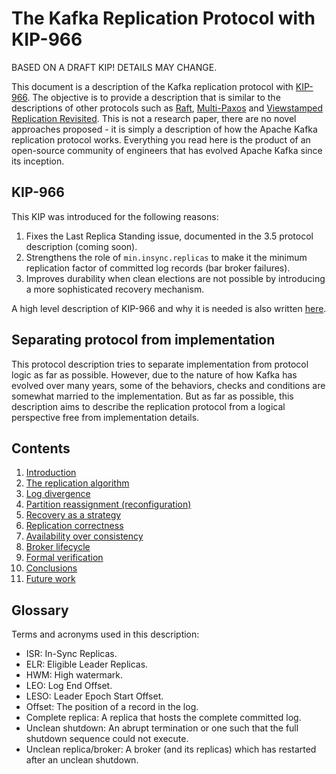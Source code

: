 # The Kafka Replication Protocol with KIP-966

BASED ON A DRAFT KIP! DETAILS MAY CHANGE.

This document is a description of the Kafka replication protocol with [KIP-966](https://cwiki.apache.org/confluence/display/KAFKA/KIP-966%3A+Eligible+Leader+Replicas). The objective is to provide a description that is similar to the descriptions of other protocols such as [Raft](https://raft.github.io/raft.pdf), [Multi-Paxos](https://dada.cs.washington.edu/research/tr/2009/09/UW-CSE-09-09-02.PDF) and [Viewstamped Replication Revisited](https://pmg.csail.mit.edu/papers/vr-revisited.pdf). This is not a research paper, there are no novel approaches proposed - it is simply a description of how the Apache Kafka replication protocol works. Everything you read here is the product of an open-source community of engineers that has evolved Apache Kafka since its inception.

## KIP-966

This KIP was introduced for the following reasons:

1. Fixes the Last Replica Standing issue, documented in the 3.5 protocol description (coming soon).
2. Strengthens the role of `min.insync.replicas` to make it the minimum replication factor of committed log records (bar broker failures).
3. Improves durability when clean elections are not possible by introducing a more sophisticated recovery mechanism.

A high level description of KIP-966 and why it is needed is also written [here](https://jack-vanlightly.com/blog/2023/8/17/kafka-kip-966-fixing-the-last-replica-standing-issue).

## Separating protocol from implementation

This protocol description tries to separate implementation from protocol logic as far as possible. However, due to the nature of how Kafka has evolved over many years, some of the behaviors, checks and conditions are somewhat married to the implementation. But as far as possible, this description aims to describe the replication protocol from a logical perspective free from implementation details.

## Contents

1. [Introduction](1_introduction.md)
2. [The replication algorithm](2_replication_algorithm.md)
3. [Log divergence](3_log_divergence.md)
4. [Partition reassignment (reconfiguration)](4_reassignment.md)
5. [Recovery as a strategy](5_recovery.md)
6. [Replication correctness](6_replication_correctness.md)
7. [Availability over consistency](7_availability.md)
8. [Broker lifecycle](8_broker_lifecycle.md)
9. [Formal verification](9_formal_verification.md)
10. [Conclusions](10_conclusions.md)
11. [Future work](11_future_work.md)

## Glossary

Terms and acronyms used in this description:

- ISR: In-Sync Replicas.
- ELR: Eligible Leader Replicas.
- HWM: High watermark.
- LEO: Log End Offset.
- LESO: Leader Epoch Start Offset.
- Offset: The position of a record in the log.
- Complete replica: A replica that hosts the complete committed log.
- Unclean shutdown: An abrupt termination or one such that the full shutdown sequence could not execute.
- Unclean replica/broker: A broker (and its replicas) which has restarted after an unclean shutdown.